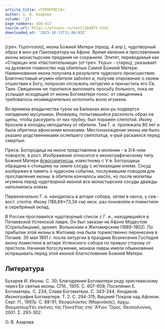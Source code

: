 ```yaml
---
article_title: «ГЕРОНТИССА»
author: О. В. Азарова
volume: '11'
page_numbers: 416-417
source_url: https://pravenc.ru/text/164875.html
downloaded_at: '2025-10-13T11:06:03Z'
---
```


[греч. Γερόντισσα], икона Божией Матери (празд. 4 апр.), чудотворный образ в мон-ре Пантократора на Афоне. Время явления и прославления иконы монастырские предания не сохранили. Эпитет, переводимый как «Старица» или «Настоятельница» (от греч. ϒέρων - старец), указывает на духовное главенство над обителью Самой Божией Матери. Наименование икона получила в результате чудесного происшествия. Благочестивый игумен обители заболел и, получив откровение о своем отшествии к Богу, попросил отслужить литургию и причастить его Св. Таин. Священник не торопился выполнить просьбу больного, пока не услышал исходящий от иконы Богоматери голос: от священника требовалось незамедлительно исполнить волю игумена.

Во времена владычества турок на Балканах мон-рь подвергся нападению мусульман. Иноверец, попытавшийся расколоть образ на щепы, чтобы раскурить от них трубку, был поражен слепотой. Икону бросили в колодец неподалеку от обители. Там Г. и. пролежала 80 лет и была обретена афонскими монахами. Местонахождение иконы им было указано родственниками ослепшего святотатца, к-рый раскаялся перед смертью.

Пресв. Богородица на иконе представлена в молении - в 3/4-ном повороте, в рост. Изображение относится к иконографическому типу Божией Матери [Агиосоритиссы](https://pravenc.ru/text/Агиосоритиссы.html), известному с V в. Богородица обращена к стоящему на земле сосуду с истекающим елеем. Сосуд изображен в память о чудесном событии, послужившем поводом для прославления иконы: в обители кончалось масло, но после молитвы игумена перед чудотворной иконой все монастырские сосуды дважды наполнялись елеем.

Первоначально Г. и. находилась в алтаре собора, затем в наосе, у сев.-вост. столпа. Икону (186,69×73,34 см) неск. раз поновляли и поместили в серебряный оклад.

В России прославился чудотворный список с Г. и., находившийся в Почаевской Успенской лавре. Он был заказан на Афоне Модестом (Стрельбицким), архиеп. Волынским и Житомирским (1889-1902). По прибытии этой иконы в Житомир она была торжественно перенесена в Почаев. 30 мая 1891 г. после литургии в праздник Вознесения Господня икону поместили в алтаре Успенского собора по правую сторону от престола. Начиная богослужение, монахи лавры имели обыкновение испрашивать перед этой иконой благословение Божией Матери.

## Литература

Бухарев И. Иконы. С. 30; Благодеяния Богоматери роду христианскому через Ее святые иконы. СПб., 1905. С. 607-608; Поселянин Е. Богоматерь. С. 234; Слава Богоматери. С. 343-344; Кондаков. Иконография Богоматери. Т. 2. С. 294-315; Вышний Покров над Афоном. Серг. П., 
1997р. С. 88-91; Θεοφύλακτος (Μαρινάκης), ἀρχιμ. Θαυματουρϒές εἰκόνες τῆς Παναϒίας στό ῞Αϒιον ῎Ορος. Θεσσαλονίκη, 2001. Σ. 293-302.

О. В. Азарова
